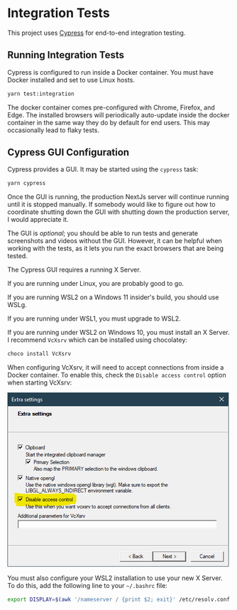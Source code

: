 # Integration Tests

This project uses [Cypress](https://www.cypress.io/) for end-to-end integration testing.

## Running Integration Tests

Cypress is configured to run inside a Docker container. You must have Docker installed and set to use Linux hosts.

```bash
yarn test:integration
```

The docker container comes pre-configured with Chrome, Firefox, and Edge. The installed browsers will periodically
auto-update inside the docker container in the same way they do by default for end users. This may occasionally
lead to flaky tests.

## Cypress GUI Configuration

Cypress provides a GUI. It may be started using the `cypress` task:

```bash
yarn cypress
```

Once the GUI is running, the production NextJs server will continue running until it is stopped manually. If somebody
would like to figure out how to coordinate shutting down the GUI with shutting down the production server, I would
appreciate it.

The GUI is _optional_; you should be able to run tests and generate screenshots and videos without the GUI.
However, it can be helpful when working with the tests, as it lets you run the exact browsers that are being tested.

The Cypress GUI requires a running X Server.

If you are running under Linux, you are probably good to go.

If you are running WSL2 on a Windows 11 insider's build, you should use WSLg.

If you are running under WSL1, you must upgrade to WSL2.

If you are running under WSL2 on Windows 10, you must install an X Server. I recommend `VcXsrv` which can be installed
using chocolatey:

```ps
choco install VcXsrv
```

When configuring VcXsrv, it will need to accept connections from inside a Docker container. To enable this, check the
`Disable access control` option when starting VcXsrv:

![Screenshot of working VcXsrv settings](./VcXsrv-extra-settings.png)

You must also configure your WSL2 installation to use your new X Server. To do this, add the following line to
your `~/.bashrc` file:

```bash
export DISPLAY=$(awk '/nameserver / {print $2; exit}' /etc/resolv.conf 2>/dev/null):0
```
